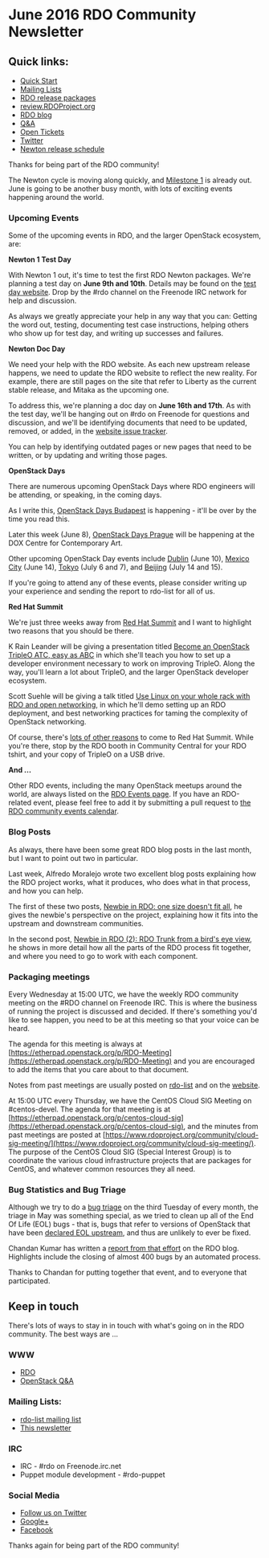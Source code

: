 # June 2016 RDO Community Newsletter

## Quick links:

* [Quick Start](http://rdoproject.org/quickstart)
* [Mailing Lists](http://rdoproject.org/Mailing_lists)
* [RDO release packages](https://trunk.rdoproject.org/)
* [review.RDOProject.org](http://review.rdoproject.org/)
* [RDO blog](http://rdoproject.org/blog)
* [Q&A](http://ask.openstack.org/)
* [Open Tickets](http://tm3.org/rdobugs)
* [Twitter](http://twitter.com/rdocommunity)
* [Newton release schedule](http://releases.openstack.org/newton/schedule.html)

Thanks for being part of the RDO community!

The Newton cycle is moving along quickly, and [Milestone
1](http://releases.openstack.org/newton/schedule.html) is already out.
June is going to be another busy month, with lots of exciting events
happening around the world.

### Upcoming Events

Some of the upcoming events in RDO, and the larger OpenStack ecosystem,
are:

**Newton 1 Test Day**

With Newton 1 out, it's time to test the first
RDO Newton packages. We're planning a test day on **June 9th and 10th**.
Details may be found on the [test day
website](https://www.rdoproject.org/testday/newton/milestone1/). Drop by
the #rdo channel on the Freenode IRC network for help and discussion.

As always we greatly appreciate your help in any way that you can:
Getting the word out, testing, documenting test case instructions,
helping others who show up for test day, and writing up successes and
failures.

**Newton Doc Day**

We need your help with the RDO website. As each new upstream release
happens, we need to update the RDO website to reflect the new reality.
For example, there are still pages on the site that refer to Liberty as
the current stable release, and Mitaka as the upcoming one.

To address this, we're planning a doc day on **June 16th and 17th**. As
with the test day, we'll be hanging out on #rdo on Freenode for
questions and discussion, and we'll be identifying documents that need
to be updated, removed, or added, in the [website issue
tracker](https://github.com/redhat-openstack/website/issues).

You can help by identifying outdated pages or new pages that need to be
written, or by updating and writing those pages.

**OpenStack Days**

There are numerous upcoming OpenStack Days where RDO engineers will be
attending, or speaking, in the coming days.

As I write this, [OpenStack Days Budapest](http://openstackceeday.com/)
is happening - it'll be over by the time you read this.

Later this week (June 8), [OpenStack Days Prague](http://openstackdayprague.eu/)
will be happening at the DOX Centre for Contemporary Art.

Other upcoming OpenStack Day events include
[Dublin](http://openstackdayireland.com/) (June 10),
[Mexico City](http://openstackdaylatam.com/) (June 14),
[Tokyo](http://openstackdays.com/en/) (July 6 and 7), and
[Beijing](http://openstackdaychina.csdn.net/m/zone/openstackdaychina/en) (July 14 and 15).

If you're going to attend any of these events, please consider writing
up your experience and sending the report to rdo-list for all of us.

**Red Hat Summit**

We're just three weeks away from [Red Hat
Summit](https://www.redhat.com/en/summit) and I want to highlight two
reasons that you should be there.

K Rain Leander will be giving a presentation titled
[Become an OpenStack TripleO ATC, easy as
ABC](https://rh2016.smarteventscloud.com/connect/sessionDetail.ww?SESSION_ID=75677)
in which she'll teach you how to set up a developer environment
necessary to work on improving TripleO. Along the way, you'll learn a
lot about TripleO, and the larger OpenStack developer ecosystem.

Scott Suehle will be giving a talk titled [Use Linux on your whole 
rack with RDO and open networking](https://rh2016.smarteventscloud.com/connect/sessionDetail.ww?SESSION_ID=76017),
in which he'll demo setting up an RDO deployment, and best networking
practices for taming the complexity of OpenStack networking.

Of course, there's [lots of other
reasons](https://www.redhat.com/en/summit/agenda/sessions)
to come to Red Hat Summit.
While you're there, stop by the RDO booth in Community Central for your
RDO tshirt, and your copy of TripleO on a USB drive.

**And ...**

Other RDO events, including the many OpenStack meetups around the
world, are always listed on the [RDO Events page](http://rdoproject.org/events).
If you have an RDO-related event, please feel free to add it by submitting a pull
request to [the RDO community events calendar](https://github.com/OSAS/rh-events/blob/master/2016/RDO-Community.yml).

### Blog Posts

As always, there have been some great RDO blog posts in the last month,
but I want to point out two in particular.

Last week, Alfredo Moralejo wrote two excellent blog posts explaining
how the RDO project works, what it produces, who does what in that
process, and how you can help.

The first of these two posts, [Newbie in RDO: one size doesn't fit
all](https://www.rdoproject.org/blog/2016/05/new-in-rdo-repos-one-size-doesn-t-fit-all/),
he gives the newbie's perspective on the project, explaining how it fits
into the upstream and downstream communities.

In the second post, [Newbie in RDO (2): RDO Trunk from a bird's eye
view](https://www.rdoproject.org/blog/2016/05/newbie-in-rdo-2-rdo-trunk-from-a-bird-s-eye-view/),
he shows in more detail how all the parts of the RDO process fit
together, and where you need to go to work with each component.

### Packaging meetings 

Every Wednesday at 15:00 UTC, we have the weekly RDO community meeting
on the #RDO channel on Freenode IRC. This is where the business of
running the project is discussed and decided. If there's something you'd
like to see happen, you need to be at this meeting so that your voice
can be heard.

The agenda for this meeting is always at 
[https://etherpad.openstack.org/p/RDO-Meeting](https://etherpad.openstack.org/p/RDO-Meeting) and you are encouraged to add
the items that you care about to that document.

Notes from past meetings are usually posted on
[rdo-list](https://www.redhat.com/archives/rdo-list/) and on the
[website](https://www.rdoproject.org/community/community-meeting/).

At 15:00 UTC every Thursday, we
have the CentOS Cloud SIG Meeting on #centos-devel. The agenda for that
meeting is at
[https://etherpad.openstack.org/p/centos-cloud-sig](https://etherpad.openstack.org/p/centos-cloud-sig),
and the minutes from past meetings are posted at
[https://www.rdoproject.org/community/cloud-sig-meeting/](https://www.rdoproject.org/community/cloud-sig-meeting/).
The purpose of the CentOS Cloud SIG (Special Interest Group) is to
coordinate the various cloud infrastructure projects that are packages
for CentOS, and whatever common resources they all need.

### Bug Statistics and Bug Triage

Although we try to do a [bug
triage](https://www.rdoproject.org/community/rdo-bugtriage/) on the
third Tuesday of every month, the triage in May was something special,
as we tried to clean up all of the End Of Life (EOL) bugs - that is,
bugs that refer to versions of OpenStack that have been [declared EOL
upstream](http://releases.openstack.org/), and thus are unlikely to ever
be fixed.

Chandan Kumar has written a [report from that effort](https://www.rdoproject.org/blog/2016/05/rdo-bug-triage-day-event-report/)
on the RDO blog. Highlights include the closing of almost 400 bugs by an
automated process.

Thanks to Chandan for putting together that event, and to everyone that
participated.

## Keep in touch 

There's lots of ways to stay in in touch with what's going on in the
RDO community. The best ways are ...


### WWW 
* [RDO](http://rdoproject.org/)
* [OpenStack Q&A](http://ask.openstack.org/ )

### Mailing Lists: 
* [rdo-list mailing list](http://www.redhat.com/mailman/listinfo/rdo-list )
* [This newsletter](http://www.redhat.com/mailman/listinfo/rdo-newsletter )

### IRC 
* IRC - #rdo on Freenode.irc.net
* Puppet module development - #rdo-puppet

### Social Media
* [Follow us on Twitter](http://twitter.com/rdocommunity )
* [Google+](http://tm3.org/rdogplus )
* [Facebook](http://facebook.com/rdocommunity)

Thanks again for being part of the RDO community!

